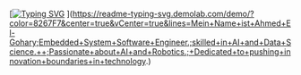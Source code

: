 [[![Typing SVG](https://readme-typing-svg.demolab.com?font=&weight=700&size=28&pause=1000&color=504CF7&center=true&vCenter=true&width=442&lines=Welcome+Everyone+)](https://git.io/typing-svg)
](https://readme-typing-svg.demolab.com/demo/?color=8267F7&center=true&vCenter=true&lines=Mein+Name+ist+Ahmed+El-Gohary;Embedded+System+Software+Engineer.;skilled+in+AI+and+Data+Science.++;Passionate+about+AI+and+Robotics.;+Dedicated+to+pushing+innovation+boundaries+in+technology.)
